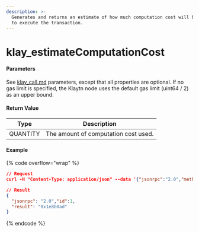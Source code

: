 ```yaml
---
description: >-
  Generates and returns an estimate of how much computation cost will be spent
  to execute the transaction.
---
```


# klay\_estimateComputationCost

#### **Parameters**

See [klay\_call.md](klay_call.md "mention") parameters, except that all properties are optional. If no gas limit is specified, the Klaytn node uses the default gas limit (uint64 / 2) as an upper bound.

#### **Return Value**

| Type     | Description                          |
| -------- | ------------------------------------ |
| QUANTITY | The amount of computation cost used. |

#### Example

{% code overflow="wrap" %}
```json
// Request
curl -H "Content-Type: application/json" --data '{"jsonrpc":"2.0","method":"klay_estimateComputationCost","params":[{"from":"0x73718c4980728857f3aa5148e9d1b471efa3a7dd", "to":"0x069942a3ca0dabf495dba872533134205764bc9c", "value":"0x0", "data":"0x2a31efc7000000000000000000000000000000000000000000000000000000000000271000000000000000000000000000000000000000000000000000000000000000420000000000000000000000000000000000000000000000000000000000003039"}, "latest"],"id":1}' http://klaytn.blockpi.network/v1/rpc/your-api-key

// Result
{
  "jsonrpc": "2.0","id":1,
  "result": "0x1e8b0ad"
}
```
{% endcode %}
